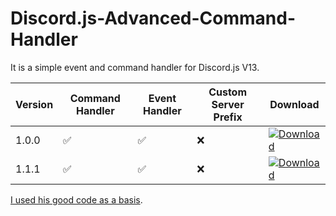 # Discord.js-Advanced-Command-Handler

It is a simple event and command handler for Discord.js V13. 


| Version | Command Handler | Event Handler | Custom Server Prefix | Download |
|-|-|-|-|-|
| 1.0.0 | ✅ | ✅ | ❌ | [![Download](https://img.shields.io/badge/Download-v1.0.0-blue?style=flat-square)](https://github.com/MastiderMast/Discord.js-Advanced-Command-Handler/releases/tag/1.0.0) |
| 1.1.1 | ✅ | ✅ | ❌ | [![Download](https://img.shields.io/badge/Download-v1.1.1-blue?style=flat-square)](https://github.com/MastiderMast/Discord.js-Advanced-Command-Handler/releases/tag/1.1.1) | 


[I used his good code as a basis](https://github.com/Ferotiq/Discord.JS-13-Tutorial).
